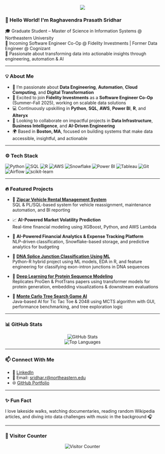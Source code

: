 <!-- Banner Image -->
<p align="center">
  <img src="https://capsule-render.vercel.app/api?type=waving&color=0E76A8&height=200&section=header&text=Hi%20There,%20I'm%20Raghavendra%20Prasath%20Sridhar!&fontSize=35&fontColor=ffffff" />
</p>

### 👋 Hello World! I'm Raghavendra Prasath Sridhar

🎓 Graduate Student – Master of Science in Information Systems @ Northeastern University  
💼 Incoming Software Engineer Co-Op @ Fidelity Investments | Former Data Engineer @ Cognizant  
🚀 Passionate about transforming data into actionable insights through engineering, automation & AI

---

### 💡 About Me
- 🔭 I’m passionate about **Data Engineering**, **Automation**, **Cloud Computing**, and **Digital Transformation**
- 💼 Excited to join **Fidelity Investments** as a **Software Engineer Co-Op** (Summer–Fall 2025), working on scalable data solutions
- 💻 Continuously upskilling in **Python**, **SQL**, **AWS**, **Power BI**, **R**, and **Alteryx**
- 🧠 Looking to collaborate on impactful projects in **Data Infrastructure**, **Business Intelligence**, and **AI-Driven Engineering**
- 🌍 Based in **Boston, MA**, focused on building systems that make data accessible, insightful, and actionable

---

### ⚙️ Tech Stack
![Python](https://img.shields.io/badge/Python-3776AB?style=flat&logo=python&logoColor=white)
![SQL](https://img.shields.io/badge/SQL-316192?style=flat&logo=mysql&logoColor=white)
![R](https://img.shields.io/badge/R-276DC3?style=flat&logo=r&logoColor=white)
![AWS](https://img.shields.io/badge/AWS-FF9900?style=flat&logo=amazonaws&logoColor=white)
![Snowflake](https://img.shields.io/badge/Snowflake-29BDBB?style=flat&logo=snowflake&logoColor=white)
![Power BI](https://img.shields.io/badge/Power%20BI-F2C811?style=flat&logo=powerbi&logoColor=black)
![Tableau](https://img.shields.io/badge/Tableau-E97627?style=flat&logo=tableau&logoColor=white)
![Git](https://img.shields.io/badge/Git-F05032?style=flat&logo=git&logoColor=white)
![Airflow](https://img.shields.io/badge/Airflow-017CEE?style=flat&logo=apacheairflow&logoColor=white)
![scikit-learn](https://img.shields.io/badge/-scikit--learn-F7931E?style=flat&logo=scikit-learn&logoColor=white)

---

### 🔥 Featured Projects
- 🚗 **[Zipcar Vehicle Rental Management System](#)**  
  SQL & PL/SQL-based system for vehicle reassignment, maintenance automation, and BI reporting

- 📈 **AI-Powered Market Volatility Prediction**  
  Real-time financial modeling using XGBoost, Python, and AWS Lambda

- 💸 **AI-Powered Financial Analytics & Expense Tracking Platform**  
  NLP-driven classification, Snowflake-based storage, and predictive analytics for budgeting

- 🧬 **[DNA Splice Junction Classification Using ML](https://github.com/raghavendraprasath/dna-splice-junction-classification-gene-sequences)**  
  Python-R hybrid project using ML models, EDA in R, and feature engineering for classifying exon-intron junctions in DNA sequences

- 🧪 **[Deep Learning for Protein Sequence Modeling](https://github.com/raghavendraprasath/deep-protein-modeling-progen-prottrans)**  
  Replicates ProGen & ProtTrans papers using transformer models for protein generation, embedding visualizations & downstream evaluations

- 🧠 **[Monte Carlo Tree Search Game AI](https://github.com/raghavendraprasath/MCTSProject)**  
  Java-based AI for Tic Tac Toe & 2048 using MCTS algorithm with GUI, performance benchmarking, and tree exploration logic

---

### 📊 GitHub Stats
<p align="center">
  <img src="https://github-readme-stats.vercel.app/api?username=raghavendraprasath&show_icons=true&theme=default" alt="GitHub Stats" />
  <br />
  <img src="https://github-readme-stats.vercel.app/api/top-langs/?username=raghavendraprasath&layout=compact&theme=default" alt="Top Languages" />
</p>

---

### 📫 Connect With Me
- 🔗 [LinkedIn](https://www.linkedin.com/in/raghavendraprasath/)
- 📧 Email: sridhar.r@northeastern.edu
- 🌐 [GitHub Portfolio](https://github.com/raghavendraprasath)

---

### ✨ Fun Fact
I love lakeside walks, watching documentaries, reading random Wikipedia articles, and diving into data challenges with music in the background 🎧

---

### 📍 Visitor Counter  
<p align="center">
  <img src="https://komarev.com/ghpvc/?username=raghavendraprasath&label=Visitors&color=0E76A8&style=flat" alt="Visitor Counter" />
</p>

